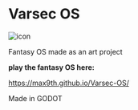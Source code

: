 # Varsec OS

![icon](https://github.com/user-attachments/assets/65a14560-15db-4d34-b16b-93886c1dc837)


 Fantasy OS made as an art project


**play the fantasy OS here:**

https://max9th.github.io/Varsec-OS/

Made in GODOT

